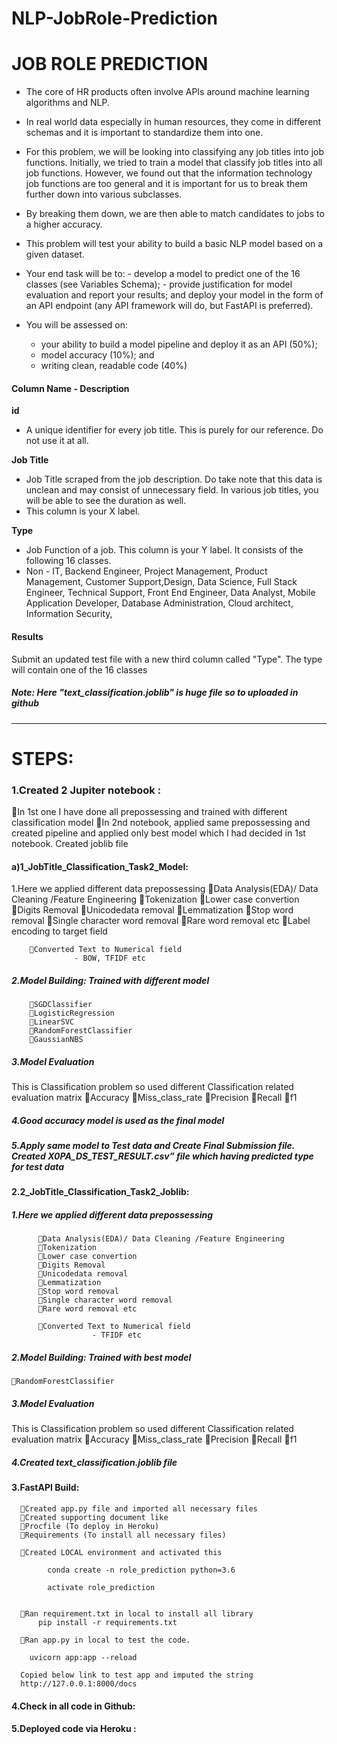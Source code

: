# NLP-JobRole-Prediction

# JOB ROLE PREDICTION
- The core of HR products often involve APIs around machine learning algorithms and NLP.
- In real world data especially in human resources, they come in different schemas and it is important to standardize them into one.
- For this problem, we will be looking into classifying any job titles into job functions. Initially, we tried to train a model that classify job titles into all job functions. However, we found out that the information technology job functions are too general and it is important for us to break them further down into various subclasses.
- By breaking them down, we are then able to match candidates to jobs to a higher accuracy.
- This problem will test your ability to build a basic NLP model based on a given dataset.
- Your end task will be to: - develop a model to predict one of the 16 classes (see Variables Schema); - provide justification for model evaluation and report your results; and
deploy your model in the form of an API endpoint (any API framework will do, but FastAPI is preferred).

- You will be assessed on:

    - your ability to build a model pipeline and deploy it as an API (50%);
    - model accuracy (10%); and
    - writing clean, readable code (40%)
 
 
#### Column Name - Description
**id**
  - A unique identifier for every job title. This is purely for our reference. Do not use it at all.
  
**Job Title**
  - Job Title scraped from the job description. Do take note that this data is unclean and may consist of unnecessary field. In various job titles, you will be able to see the duration as well. 
  - This column is your X label.
  
**Type**
  - Job Function of a job. This column is your Y label. It consists of the following 16 classes. 
  - Non - IT, Backend Engineer, Project Management, Product Management, Customer Support,Design, Data Science, Full Stack Engineer, Technical Support, Front End Engineer, Data  Analyst, Mobile Application Developer, Database Administration, Cloud architect, Information Security,
  
#### Results
Submit an updated test file with a new third column called "Type". The type will contain one of the 16 classes


##### Note: Here "text_classification.joblib" is huge file so to uploaded in github

-------------------------------------------------------------------------


# STEPS:

### 1.Created 2 Jupiter notebook :

In 1st one I have done all prepossessing and trained with different classification model
In 2nd notebook, applied same prepossessing and created pipeline and applied only best model which I had decided in 1st notebook. Created joblib file

#### a)1_JobTitle_Classification_Task2_Model:

1.Here we applied different data prepossessing 
        Data Analysis(EDA)/ Data Cleaning /Feature Engineering 
        Tokenization
        Lower case convertion
        Digits Removal
        Unicodedata removal
        Lemmatization
        Stop word removal
        Single character word removal
        Rare word removal etc
        Label encoding to target field
			
        Converted Text to Numerical field
  				  - BOW, TFIDF etc

##### 2.Model Building: Trained with different model  

        SGDClassifier
        LogisticRegression
        LinearSVC
        RandomForestClassifier
        GaussianNBS

##### 3.Model Evaluation
This is Classification problem so used different Classification related evaluation matrix
        Accuracy
        Miss_class_rate
        Precision
        Recall
        f1

##### 4.Good accuracy model is used as the final model

##### 5.Apply same model to Test data and Create Final Submission file. Created X0PA_DS_TEST_RESULT.csv” file which having predicted type for test data


#### 2.2_JobTitle_Classification_Task2_Joblib:

##### 1.Here we applied different data prepossessing 
          Data Analysis(EDA)/ Data Cleaning /Feature Engineering 
          Tokenization
          Lower case convertion
          Digits Removal
          Unicodedata removal
          Lemmatization
          Stop word removal
          Single character word removal
          Rare word removal etc

          Converted Text to Numerical field
                      - TFIDF etc

##### 2.Model Building: Trained with best model  

    RandomForestClassifier

##### 3.Model Evaluation
This is Classification problem so used different Classification related evaluation matrix
        Accuracy
        Miss_class_rate
        Precision
        Recall
        f1

##### 4.Created text_classification.joblib file



#### 3.FastAPI Build:

      Created app.py file and imported all necessary files
      Created supporting document like 
      Procfile (To deploy in Heroku)
      Requirements (To install all necessary files)

      Created LOCAL environment and activated this

            conda create -n role_prediction python=3.6

            activate role_prediction 


      Ran requirement.txt in local to install all library
          pip install -r requirements.txt

      Ran app.py in local to test the code.

        uvicorn app:app --reload

      Copied below link to test app and imputed the string
      http://127.0.0.1:8000/docs

#### 4.Check in all code in Github:


#### 5.Deployed code via Heroku :
